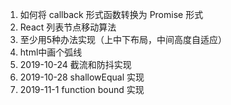 1. 如何将 callback 形式函数转换为 Promise 形式
2. React 列表节点移动算法
3. 至少用5种办法实现（上中下布局，中间高度自适应）
4. html中画个弧线
5. 2019-10-24 截流和防抖实现
6. 2019-10-28 shallowEqual 实现
7. 2019-11-1 function bound 实现
